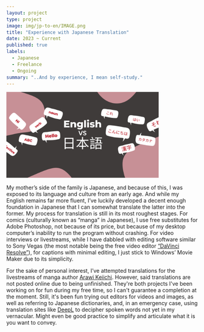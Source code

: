 ```yaml
---
layout: project
type: project
image: img/jp-to-en/IMAGE.png
title: "Experience with Japanese Translation"
date: 2023 ~ Current
published: true
labels:
  - Japanese
  - Freelance
  - Ongoing
summary: "..And by experience, I mean self-study."
---
```


<div class="text-center p-4">
  <img width="400px" src="../img/jp-to-en/header.webp" class="img-thumbnail" >
</div>

My mother’s side of the family is Japanese, and because of this, I was exposed to its language and culture from an early age. And while my English remains far more fluent, I’ve luckily developed a decent enough foundation in Japanese that I can somewhat translate the latter into the former. My process for translation is still in its most roughest stages. For comics (culturally known as “manga” in Japanese), I use free substitutes for Adobe Photoshop, not because of its price, but because of my desktop computer’s inability to run the program without crashing. For video interviews or livestreams, while I have dabbled with editing software similar to Sony Vegas (the most notable being the free video editor [“DaVinci Resolve”](https://www.blackmagicdesign.com/products/davinciresolve)), for captions with minimal editing, I just stick to Windows’ Movie Maker due to its simplicity.

For the sake of personal interest, I’ve attempted translations for the livestreams of manga author [Arawi Keiichi](https://en.wikipedia.org/wiki/Keiichi_Arawi). However, said translations are not posted online due to being unfinished. They're both projects I've been working on for fun during my free time, so I can't guarantee a completion at the moment. Still, it's been fun trying out editors for videos and images, as well as referring to Japanese dictionaries, and, in an emergency case, using translation sites like [DeepL](https://www.deepl.com/en/translator) to decipher spoken words not yet in my vernacular. Might even be good practice to simplify and articulate what it is you want to convey.
